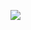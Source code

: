 ![](https://hits.seeyoufarm.com/api/count/incr/badge.svg?url=https%3A%2F%2Fgithub.com/zkitefly&count_bg=%23008080&title_bg=%23008080&icon=&icon_color=%23008080&title=zkitefly&edge_flat=false)

<script src="https://giscus.app/client.js"
        data-repo="zkitefly/zkitefly.github.io"
        data-repo-id="R_kgDOHnuxMQ"
        data-category-id="DIC_kwDOHnuxMc4CR1BS"
        data-mapping="pathname"
        data-strict="1"
        data-reactions-enabled="1"
        data-emit-metadata="1"
        data-input-position="top"
        data-theme="preferred_color_scheme"
        data-lang="zh-CN"
        crossorigin="anonymous"
        async>
</script>
